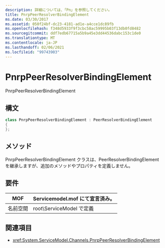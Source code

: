 ```yaml
---
description: 詳細については、「Pn」を参照してください。
title: PnrpPeerResolverBindingElement
ms.date: 03/30/2017
ms.assetid: 050f24bf-dc23-4181-ad1e-a4cce1dc89fb
ms.openlocfilehash: f348d5933f9f3cbc58ac59995b03f13db0fd8482
ms.sourcegitcommit: ddf7edb67715a5b9a45e3dd44536dabc153c1de0
ms.translationtype: MT
ms.contentlocale: ja-JP
ms.lasthandoff: 02/06/2021
ms.locfileid: "99743903"
---
```

# <a name="pnrppeerresolverbindingelement"></a>PnrpPeerResolverBindingElement

PnrpPeerResolverBindingElement

## <a name="syntax"></a>構文

```csharp
class PnrpPeerResolverBindingElement : PeerResolverBindingElement
{
};
```

## <a name="methods"></a>メソッド

PnrpPeerResolverBindingElement クラスは、PeerResolverBindingElement を継承しますが、追加のメソッドやプロパティを定義しません。

## <a name="requirements"></a>要件

|MOF|Servicemodel.mof にて宣言済み。|
|---------|-----------------------------------|
|名前空間|root\ServiceModel で定義|

## <a name="see-also"></a>関連項目

- <xref:System.ServiceModel.Channels.PnrpPeerResolverBindingElement>
